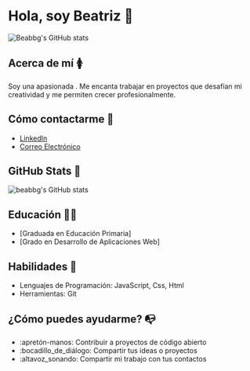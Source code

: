 # Hola, soy Beatriz 👋
![Beabbg's GitHub stats](https://github-readme-stats.vercel.app/api?username=beabbg&show_icons=true&theme=radical)
##  Acerca de mí 🚺
Soy una apasionada . Me encanta trabajar en proyectos que desafían mi creatividad y me permiten crecer profesionalmente.
##  Cómo contactarme 📧
- [LinkedIn]([https://www.linkedin.com/in/beatrizbaltan%C3%A1sgarc%C3%ADa/])
- [Correo Electrónico](mailto:bea.interamplify@gmail.com)
##  GitHub Stats 🥇
![beabbg's GitHub stats](https://github-readme-stats.vercel.app/api?username=Dizqpon&show_icons=true&theme=radical&include_all_commits=true)
##  Educación 👩‍🏫
- [Graduada en Educación Primaria]
- [Grado en Desarrollo de Aplicaciones Web]
##  Habilidades 🌱
- Lenguajes de Programación: JavaScript, Css, Html
- Herramientas: Git
##  ¿Cómo puedes ayudarme? 📭
- :apretón-manos: Contribuir a proyectos de código abierto
- :bocadillo_de_diálogo: Compartir tus ideas o proyectos
- :altavoz_sonando: Compartir mi trabajo con tus contactos
